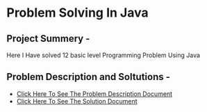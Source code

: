 # Problem Solving In Java

## Project Summery -
 Here I Have solved 12 basic level Programming Problem Using Java

 ## Problem Description and Soltutions -
 - [Click Here To See The Problem Description Document](https://docs.google.com/document/d/1nVCycE11otMBeOLXjZYmpDSOdQmTZaOZ2qeEKHDleBk/edit?usp=sharing)
 - [Click Here To See The Solution Document](https://docs.google.com/document/d/10otlwVuxS67WUWe2gvgaZWC6V_TL8AXSRg9miniAAV4/edit?usp=sharing)
